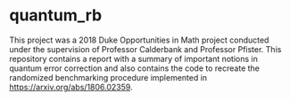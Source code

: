 # quantum_rb

This project was a 2018 Duke Opportunities in Math project conducted under the supervision of Professor Calderbank and Professor Pfister. This repository contains a report with a summary of important notions in quantum error correction and also contains the code to recreate the randomized benchmarking procedure implemented in https://arxiv.org/abs/1806.02359. 
